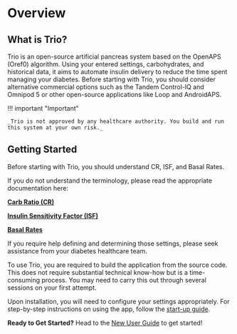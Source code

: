 # Overview

## What is Trio?
Trio is an open-source artificial pancreas system based on the OpenAPS (Oref0) algorithm. Using your entered settings, carbohydrates, and historical data, it aims to automate insulin delivery to reduce the time spent managing your diabetes. Before starting with Trio, you should consider alternative commercial options such as the Tandem Control-IQ and Omnipod 5 or other open-source applications like Loop and AndroidAPS. 

!!! important "Important"
    
    _Trio is not approved by any healthcare authority. You build and run this system at your own risk._

## Getting Started
Before starting with Trio, you should understand CR, ISF, and Basal Rates.

If you do not understand the terminology, please read the appropriate documentation here:

[<b>Carb Ratio (CR)</b>](../settings/configuration/carbratios.md)

[<b>Insulin Sensitivity Factor (ISF)</b>](../settings/configuration/insulinsensitivities.md)

[<b>Basal Rates</b>](../settings/configuration/basalprofile.md)
<br>

If you require help defining and determining those settings, please seek assistance from your diabetes healthcare team.

To use Trio, you are required to build the application from the source code. This does not require substantial technical know-how but is a time-consuming process. You may need to carry this out through several sessions on your first attempt.

Upon installation, you will need to configure your settings appropriately. For step-by-step instructions on using the app, follow the [start-up guide](http://diy-trio.org/start-up-guide). 

**Ready to Get Started?**
Head to the [New User Guide](../Setup/New-User-Setup.md) to get started!



